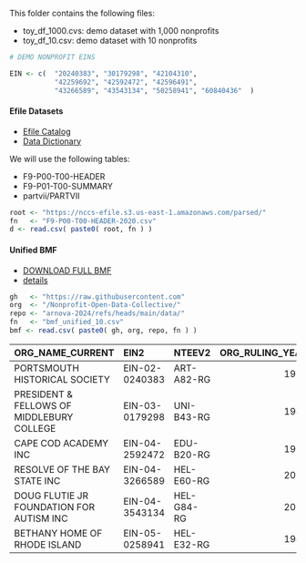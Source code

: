 This folder contains the following files: 

- toy_df_1000.cvs: demo dataset with 1,000 nonprofits
- toy_df_10.csv: demo dataset with 10 nonprofits

```r
# DEMO NONPROFIT EINS 

EIN <- c(  "20240383", "30179298", "42104310",
           "42259692", "42592472", "42596491",
           "43266589", "43543134", "50258941", "60840436"  )
```

#### Efile Datasets

- [Efile Catalog](https://nccs.urban.org/nccs/catalogs/catalog-efile.html)
- [Data Dictionary](https://nonprofit-open-data-collective.github.io/irs990efile/data-dictionary/data-dictionary.html)

We will use the following tables: 

- F9-P00-T00-HEADER
- F9-P01-T00-SUMMARY
- partvii/PARTVII

```r
root <- "https://nccs-efile.s3.us-east-1.amazonaws.com/parsed/"
fn   <- "F9-P00-T00-HEADER-2020.csv"
d <- read.csv( paste0( root, fn ) )
```



#### Unified BMF 

- [DOWNLOAD FULL BMF](https://nccsdata.s3.amazonaws.com/harmonized/bmf/unified/BMF_UNIFIED_V1.1.csv) 
- [details](https://nccs.urban.org/nccs/datasets/bmf/) 

```r
gh   <- "https://raw.githubusercontent.com"
org  <- "/Nonprofit-Open-Data-Collective/"
repo <- "arnova-2024/refs/heads/main/data/"
fn   <- "bmf_unified_10.csv"
bmf <- read.csv( paste0( gh, org, repo, fn ) )
```

|ORG_NAME_CURRENT                          |EIN2           |NTEEV2     | ORG_RULING_YEAR|
|:-----------------------------------------|:--------------|:----------|---------------:|
|PORTSMOUTH HISTORICAL SOCIETY             |EIN-02-0240383 |ART-A82-RG |            1993|
|PRESIDENT & FELLOWS OF MIDDLEBURY COLLEGE |EIN-03-0179298 |UNI-B43-RG |            1944|
|CAPE COD ACADEMY INC                      |EIN-04-2592472 |EDU-B20-RG |            1977|
|RESOLVE OF THE BAY STATE INC              |EIN-04-3266589 |HEL-E60-RG |            2010|
|DOUG FLUTIE JR FOUNDATION FOR AUTISM INC  |EIN-04-3543134 |HEL-G84-RG |            2001|
|BETHANY HOME OF RHODE ISLAND              |EIN-05-0258941 |HEL-E32-RG |            1943|

